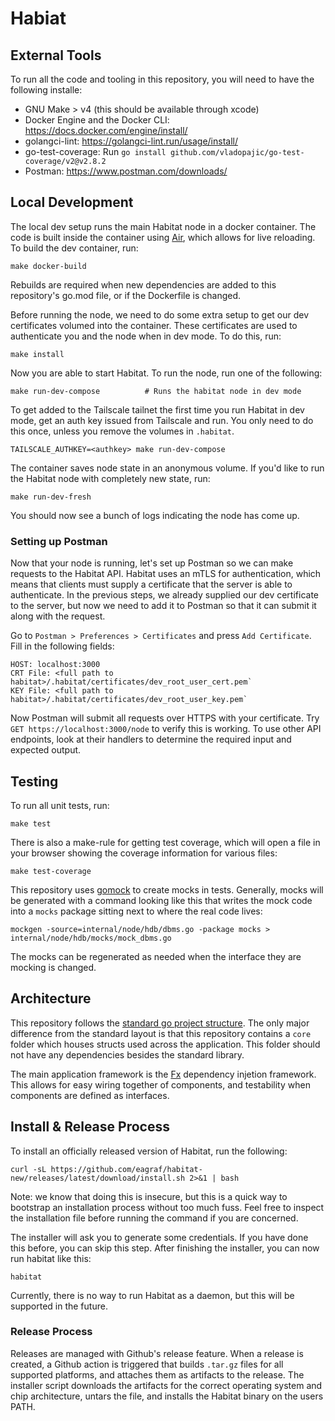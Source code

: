 # Habiat

## External Tools
To run all the code and tooling in this repository, you will need to have the following installe:
* GNU Make > v4 (this should be available through xcode)
* Docker Engine and the Docker CLI: https://docs.docker.com/engine/install/
* golangci-lint: https://golangci-lint.run/usage/install/
* go-test-coverage: Run `go install github.com/vladopajic/go-test-coverage/v2@v2.8.2`
* Postman: https://www.postman.com/downloads/

## Local Development
The local dev setup runs the main Habitat node in a docker container. The code is built inside the container using [Air](https://github.com/cosmtrek/air), which allows for live reloading. To build the dev container, run:
```
make docker-build
```
Rebuilds are required when new dependencies are added to this repository's go.mod file, or if the Dockerfile is changed.

Before running the node, we need to do some extra setup to get our dev certificates volumed into the container. These 
certificates are used to authenticate you and the node when in dev mode. To do this, run:
```
make install
```

Now you are able to start Habitat. To run the node, run one of the following:
```
make run-dev-compose          # Runs the habitat node in dev mode
```
To get added to the Tailscale tailnet the first time you run Habitat in dev mode, get an auth key issued from Tailscale and run. You only need to do this once, unless you remove the volumes in `.habitat`.
```
TAILSCALE_AUTHKEY=<authkey> make run-dev-compose
```
The container saves node state in an anonymous volume. If you'd like to run the Habitat node with completely new state, run:
```
make run-dev-fresh
```
You should now see a bunch of logs indicating the node has come up.

### Setting up Postman
Now that your node is running, let's set up Postman so we can make requests to the Habitat API. Habitat uses an mTLS for authentication, which means that clients must supply a certificate that the server is able to authenticate. In the previous steps, we already supplied our dev certificate to the server, but now we need to add it to Postman so that it can
submit it along with the request.

Go to `Postman > Preferences > Certificates` and press `Add Certificate`. Fill in the following fields:
```
HOST: localhost:3000
CRT File: <full path to habitat>/.habitat/certificates/dev_root_user_cert.pem`
KEY File: <full path to habitat>/.habitat/certificates/dev_root_user_key.pem`
```
Now Postman will submit all requests over HTTPS with your certificate. Try `GET https://localhost:3000/node` to verify this is working. To use other API endpoints, look at their handlers to determine the required input and expected output.

## Testing
To run all unit tests, run:
```
make test
```
There is also a make-rule for getting test coverage, which will open a file in your browser showing the coverage information for various files:
```
make test-coverage
```
This repository uses [gomock](https://github.com/uber-go/mock) to create mocks in tests. Generally, mocks will be generated with a command looking like this that writes the mock code into a `mocks` package sitting next to where the real code lives:
```
mockgen -source=internal/node/hdb/dbms.go -package mocks > internal/node/hdb/mocks/mock_dbms.go
```
The mocks can be regenerated as needed when the interface they are mocking is changed. 


## Architecture
This repository follows the [standard go project structure](https://github.com/golang-standards/project-layout). The only major difference from the standard layout is that this repository contains a `core` folder which houses structs used across the application. This folder should not have any dependencies besides the standard library.


 The main application framework is the [Fx](https://uber-go.github.io/fx/) dependency injetion framework. This allows for easy wiring together of components, and testability when components are defined as interfaces. 


## Install & Release Process
To install an officially released version of Habitat, run the following:
```
curl -sL https://github.com/eagraf/habitat-new/releases/latest/download/install.sh 2>&1 | bash
```
Note: we know that doing this is insecure, but this is a quick way to bootstrap an installation process without too much fuss. Feel free to inspect the installation file before running the command if you are concerned.

The installer will ask you to generate some credentials. If you have done this before, you can skip this step. After finishing the installer, you can now run habitat like this:
```
habitat
```

Currently, there is no way to run Habitat as a daemon, but this will be supported in the future.

### Release Process
Releases are managed with Github's release feature. When a release is created, a Github action is triggered that builds `.tar.gz` files for all supported platforms, and attaches them as artifacts to the release. The installer script downloads the artifacts for the correct operating system and chip architecture, untars the file, and installs the Habitat binary on the users PATH.
